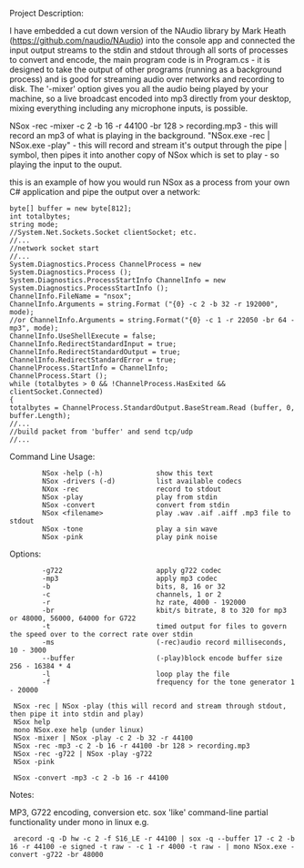 Project Description:

I have embedded a cut down version of the NAudio library by Mark Heath (https://github.com/naudio/NAudio) into the console app and connected the input output streams to the stdin and stdout through all sorts of processes to convert and encode, the main program code is in Program.cs - it is designed to take the output of other programs (running as a background process) and is good for streaming audio over networks and recording to disk. The '-mixer' option gives you all the audio being played by your machine, so a live broadcast encoded into mp3 directly from your desktop, mixing everything including any microphone inputs, is possible.

NSox -rec -mixer -c 2 -b 16 -r 44100 -br 128 > recording.mp3 - this will record an mp3 of what is playing in the background.
 "NSox.exe -rec | NSox.exe -play" - this will record and stream it's output through the pipe | symbol, then pipes it into another copy of                                    NSox which is set to play - so playing the input to the ouput.

this is an example of how you would run NSox as a process from your own C# application and pipe the output over a network:
 
    byte[] buffer = new byte[812];
    int totalbytes;
    string mode;
    //System.Net.Sockets.Socket clientSocket; etc.
    //...
    //network socket start
    //...
    System.Diagnostics.Process ChannelProcess = new System.Diagnostics.Process ();
    System.Diagnostics.ProcessStartInfo ChannelInfo = new System.Diagnostics.ProcessStartInfo ();
    ChannelInfo.FileName = "nsox";
    ChannelInfo.Arguments = string.Format ("{0} -c 2 -b 32 -r 192000", mode);
    //or ChannelInfo.Arguments = string.Format("{0} -c 1 -r 22050 -br 64 -mp3", mode);
    ChannelInfo.UseShellExecute = false;
    ChannelInfo.RedirectStandardInput = true;
    ChannelInfo.RedirectStandardOutput = true;
    ChannelInfo.RedirectStandardError = true;
    ChannelProcess.StartInfo = ChannelInfo;  
    ChannelProcess.Start ();
    while (totalbytes > 0 && !ChannelProcess.HasExited && clientSocket.Connected) 
    {
	totalbytes = ChannelProcess.StandardOutput.BaseStream.Read (buffer, 0, buffer.Length);
	//...
	//build packet from 'buffer' and send tcp/udp
	//...
	

Command Line Usage:

            NSox -help (-h)             show this text
            NSox -drivers (-d)          list available codecs
            NXox -rec                   record to stdout
            NSox -play                  play from stdin
            NSox -convert               convert from stdin
            NSox <filename>             play .wav .aif .aiff .mp3 file to stdout
            NSox -tone                  play a sin wave
            NSox -pink                  play pink noise
	    
Options:

            -g722                       apply g722 codec
            -mp3                        apply mp3 codec
            -b                          bits, 8, 16 or 32
            -c                          channels, 1 or 2
            -r                          hz rate, 4000 - 192000
            -br                         kbit/s bitrate, 8 to 320 for mp3 or 48000, 56000, 64000 for G722
            -t                          timed output for files to govern the speed over to the correct rate over stdin
            -ms                         (-rec)audio record milliseconds, 10 - 3000
            --buffer                    (-play)block encode buffer size 256 - 16384 * 4
            -l                          loop play the file
            -f                          frequency for the tone generator 1 - 20000
	    
     NSox -rec | NSox -play (this will record and stream through stdout, then pipe it into stdin and play)
     NSox help
     mono NSox.exe help (under linux)
     NSox -mixer | NSox -play -c 2 -b 32 -r 44100
     NSox -rec -mp3 -c 2 -b 16 -r 44100 -br 128 > recording.mp3
     NSox -rec -g722 | NSox -play -g722
     NSox -pink
     
     NSox -convert -mp3 -c 2 -b 16 -r 44100
 
Notes:
 
 MP3, G722 encoding, conversion etc.
 sox 'like' command-line
 partial functionality under mono in linux e.g.
 
     arecord -q -D hw -c 2 -f S16_LE -r 44100 | sox -q --buffer 17 -c 2 -b 16 -r 44100 -e signed -t raw - -c 1 -r 4000 -t raw - | mono NSox.exe -convert -g722 -br 48000

